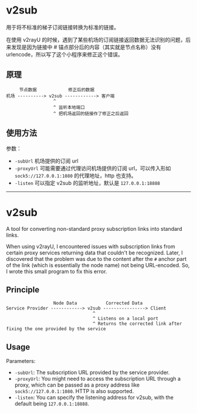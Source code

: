 # v2sub

用于将不标准的梯子订阅链接转换为标准的链接。

在使用 v2rayU 的时候，遇到了某些机场的订阅链接返回数据无法识别的问题，后来发现是因为链接中 # 锚点部分后的内容（其实就是节点名称）没有 urlencode，所以写了这个小程序来修正这个错误。

## 原理

```
     节点数据            修正后的数据 
机场 ----------> v2sub ------------> 客户端
                  ^ 
                  ^ 监听本地端口
                  ^ 把机场返回的链接作了修正之后返回
```

## 使用方法

参数：

- `-subUrl` 机场提供的订阅 url
- `-proxyUrl` 可能需要通过代理访问机场提供的订阅 url，可以传入形如 `sock5://127.0.0.1:1080` 的代理地址，http 也支持。
- `-listen` 可以指定 v2sub 的监听地址，默认是 `127.0.0.1:18888`

---------

# v2sub

A tool for converting non-standard proxy subscription links into standard links.

When using v2rayU, I encountered issues with subscription links from certain proxy services returning data that couldn't be recognized. Later, I discovered that the problem was due to the content after the `#` anchor part of the link (which is essentially the node name) not being URL-encoded. So, I wrote this small program to fix this error.

## Principle

```
                  Node Data           Corrected Data 
Service Provider ------------> v2sub ----------------> Client
                                 ^ 
                                 ^ Listens on a local port
                                 ^ Returns the corrected link after fixing the one provided by the service
```

## Usage

Parameters:

- `-subUrl`: The subscription URL provided by the service provider.
- `-proxyUrl`: You might need to access the subscription URL through a proxy, which can be passed as a proxy address like `sock5://127.0.0.1:1080`. HTTP is also supported.
- `-listen`: You can specify the listening address for v2sub, with the default being `127.0.0.1:18888`.
